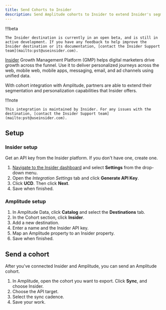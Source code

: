```yaml
---
title: Send Cohorts to Insider
description: Send Amplitude cohorts to Insider to extend Insider's segmentation and personalization capabilities.
---
```


!!!beta

    The Insider destination is currently in an open beta, and is still in active development. If you have any feedback to help improve the Insider destination or its documentation, [contact the Insider Support team](mailto:pst@useinsider.com).

[Insider](https://useinsider.com/) Growth Management Platform (GMP) helps digital marketers drive growth across the funnel. Use it to deliver personalized journeys across the web, mobile web, mobile apps, messaging, email, and ad channels using unified data.

With cohort integration with Amplitude, partners are able to extend their segmentation and personalization capabilities that Insider offers.

!!!note
    
    This integration is maintained by Insider. For any issues with the destination, [contact the Insider Support team](mailto:pst@useinsider.com).

## Setup

### Insider setup

Get an API key from the Insider platform. If you don't have one, create one. 

1. [Navigate to the Insider dashboard](https://inone.useinsider.com/) and select **Settings** from the drop-down menu.
2. Open the *Integration Settings* tab and click **Generate API Key**.
3. Click **UCD**. Then click **Next**.
4. Save when finished.
  
### Amplitude setup

1. In Amplitude Data, click **Catalog** and select the **Destinations** tab.
2. In the Cohort section, click **Insider**.
3. Add a new destination.
4. Enter a name and the Insider API key. 
5. Map an Amplitude property to an Insider property. 
6. Save when finished. 

## Send a cohort

After you've connected Insider and Amplitude, you can send an Amplitude cohort.

1. In Amplitude, open the cohort you want to export. Click **Sync**, and choose Insider.
2. Choose the API target.
3. Select the sync cadence.
4. Save your work.

